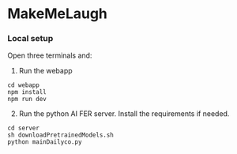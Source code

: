 # MakeMeLaugh


### Local setup
Open three terminals and:
1. Run the webapp
```
cd webapp
npm install
npm run dev
```
2. Run the python AI FER server. Install the requirements if needed.
```
cd server
sh downloadPretrainedModels.sh
python mainDailyco.py
```
